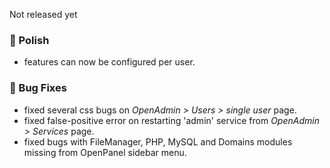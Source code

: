 Not released yet

### 💅 Polish
- features can now be configured per user.

### 🐛 Bug Fixes
- fixed several css bugs on *OpenAdmin > Users > single user* page.
- fixed false-positive error on restarting 'admin' service from  *OpenAdmin > Services* page.
- fixed bugs with FileManager, PHP, MySQL and Domains modules missing from OpenPanel sidebar menu.
